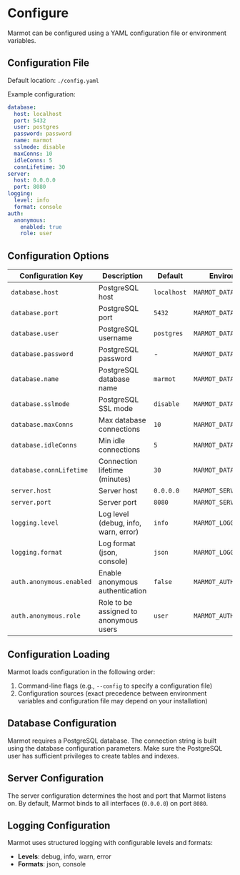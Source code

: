 # Configure

Marmot can be configured using a YAML configuration file or environment variables.

## Configuration File

Default location: `./config.yaml`

Example configuration:

```yaml
database:
  host: localhost
  port: 5432
  user: postgres
  password: password
  name: marmot
  sslmode: disable
  maxConns: 10
  idleConns: 5
  connLifetime: 30
server:
  host: 0.0.0.0
  port: 8080
logging:
  level: info
  format: console
auth:
  anonymous:
    enabled: true
    role: user
```

## Configuration Options

| Configuration Key        | Description                            | Default     | Environment Variable            |
| ------------------------ | -------------------------------------- | ----------- | ------------------------------- |
| `database.host`          | PostgreSQL host                        | `localhost` | `MARMOT_DATABASE_HOST`          |
| `database.port`          | PostgreSQL port                        | `5432`      | `MARMOT_DATABASE_PORT`          |
| `database.user`          | PostgreSQL username                    | `postgres`  | `MARMOT_DATABASE_USER`          |
| `database.password`      | PostgreSQL password                    | -           | `MARMOT_DATABASE_PASSWORD`      |
| `database.name`          | PostgreSQL database name               | `marmot`    | `MARMOT_DATABASE_NAME`          |
| `database.sslmode`       | PostgreSQL SSL mode                    | `disable`   | `MARMOT_DATABASE_SSLMODE`       |
| `database.maxConns`      | Max database connections               | `10`        | `MARMOT_DATABASE_MAX_CONNS`     |
| `database.idleConns`     | Min idle connections                   | `5`         | `MARMOT_DATABASE_IDLE_CONNS`    |
| `database.connLifetime`  | Connection lifetime (minutes)          | `30`        | `MARMOT_DATABASE_CONN_LIFETIME` |
| `server.host`            | Server host                            | `0.0.0.0`   | `MARMOT_SERVER_HOST`            |
| `server.port`            | Server port                            | `8080`      | `MARMOT_SERVER_PORT`            |
| `logging.level`          | Log level (debug, info, warn, error)   | `info`      | `MARMOT_LOGGING_LEVEL`          |
| `logging.format`         | Log format (json, console)             | `json`      | `MARMOT_LOGGING_FORMAT`         |
| `auth.anonymous.enabled` | Enable anonymous authentication        | `false`     | `MARMOT_AUTH_ANONYMOUS_ENABLED` |
| `auth.anonymous.role`    | Role to be assigned to anonymous users | `user`      | `MARMOT_AUTH_ANONYMOUS_ROLE`    |

## Configuration Loading

Marmot loads configuration in the following order:

1. Command-line flags (e.g., `--config` to specify a configuration file)
2. Configuration sources (exact precedence between environment variables and configuration file may depend on your installation)

## Database Configuration

Marmot requires a PostgreSQL database. The connection string is built using the database configuration parameters. Make sure the PostgreSQL user has sufficient privileges to create tables and indexes.

## Server Configuration

The server configuration determines the host and port that Marmot listens on. By default, Marmot binds to all interfaces (`0.0.0.0`) on port `8080`.

## Logging Configuration

Marmot uses structured logging with configurable levels and formats:

- **Levels**: debug, info, warn, error
- **Formats**: json, console
